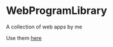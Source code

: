 # WebProgramLibrary
A collection of web apps by me

Use them [here](https://mrwatermelon99.github.io/WebProgramLibrary/)
